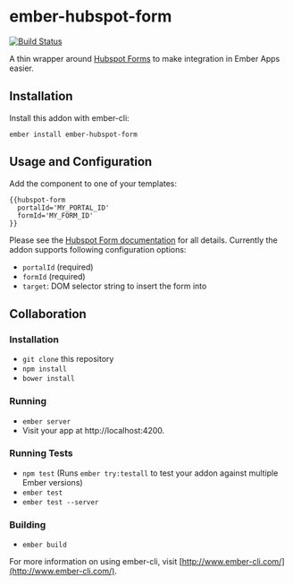 # ember-hubspot-form

[![Build Status](https://travis-ci.org/coUrbanize/ember-hubspot-form.svg?branch=master)](https://travis-ci.org/coUrbanize/ember-hubspot-form)

A thin wrapper around [Hubspot Forms](http://developers.hubspot.com/docs/methods/forms/forms_overview) to make integration in Ember Apps easier.

## Installation

Install this addon with ember-cli:

    ember install ember-hubspot-form

## Usage and Configuration

Add the component to one of your templates:

    {{hubspot-form
      portalId='MY_PORTAL_ID'
      formId='MY_FORM_ID'
    }}

Please see the [Hubspot Form documentation](http://developers.hubspot.com/docs/methods/forms/advanced_form_options) for all details. Currently the addon supports following configuration options:

* `portalId` (required)
* `formId` (required)
* `target`: DOM selector string to insert the form into

## Collaboration

### Installation

* `git clone` this repository
* `npm install`
* `bower install`

### Running

* `ember server`
* Visit your app at http://localhost:4200.

### Running Tests

* `npm test` (Runs `ember try:testall` to test your addon against multiple Ember versions)
* `ember test`
* `ember test --server`

### Building

* `ember build`

For more information on using ember-cli, visit [http://www.ember-cli.com/](http://www.ember-cli.com/).
